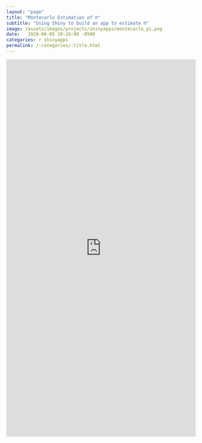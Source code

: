 ```yaml
---
layout: "page"
title: "Montecarlo Estimation of π"
subtitle: "Using Shiny to build an app to estimate π"
image: /assets/images/projects/shinyapps/montecarlo_pi.png
date:   2020-06-05 20:26:08 -0500
categories: r shinyapps
permalink: /:categories/:title.html
---
```


<iframe width="100%" height="1000vh" frameborder="0"
  src="https://ancazugo.shinyapps.io/montecarlo_pi/"></iframe>